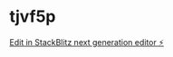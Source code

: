 # tjvf5p

[Edit in StackBlitz next generation editor ⚡️](https://stackblitz.com/~/github.com/iavmpt/tjvf5p)